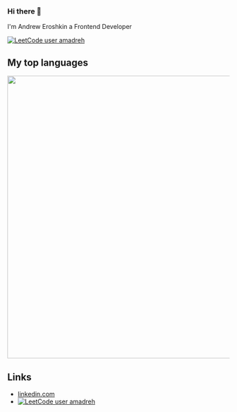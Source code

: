 ### Hi there 👋
I'm Andrew Eroshkin a Frontend Developer

[![LeetCode user amadreh](https://img.shields.io/badge/dynamic/json?style=for-the-badge&labelColor=black&color=%23ffa116&label=Solved&query=solvedOverTotal&url=https%3A%2F%2Fleetcode-badge.vercel.app%2Fapi%2Fusers%2Famadreh&logo=leetcode&logoColor=yellow)](https://leetcode.com/amadreh/)

## My top languages

<img src="https://wakatime.com/share/@amadreh/42553cb9-5d31-42ca-9a53-0f378c688262.svg" width="640">

## Links
- [linkedin.com](https://www.linkedin.com/in/andrey-eroshkin/)
- [![LeetCode user amadreh](https://img.shields.io/badge/dynamic/json?style=for-the-badge&labelColor=black&color=%23ffa116&label=Solved&query=solvedOverTotal&url=https%3A%2F%2Fleetcode-badge.vercel.app%2Fapi%2Fusers%2Famadreh&logo=leetcode&logoColor=yellow)](https://leetcode.com/amadreh/)
